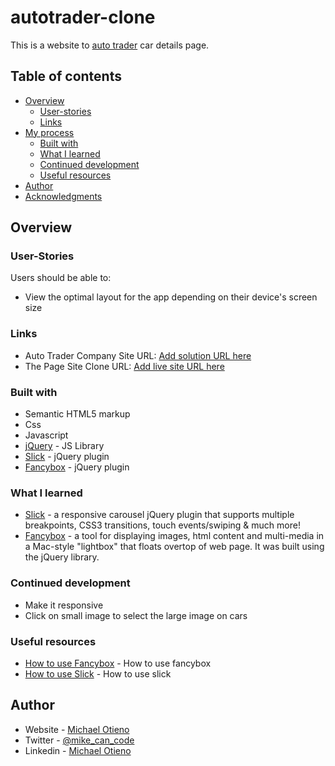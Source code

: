 # autotrader-clone

This is a website to [auto trader](https://www.autotrader.co.uk/classified/advert/new/202108126154693?journey=deals&sort=price-asc&advertising-location=at_cars&onesearchad=New&onesearchad=Nearly%20New&onesearchad=Used&page=1) car details page.
## Table of contents

- [Overview](#overview)
  - [User-stories](#user-stories)
  - [Links](#links)
- [My process](#my-process)
  - [Built with](#built-with)
  - [What I learned](#what-i-learned)
  - [Continued development](#continued-development)
  - [Useful resources](#useful-resources)
- [Author](#author)
- [Acknowledgments](#acknowledgments)


## Overview

### User-Stories

Users should be able to:

- View the optimal layout for the app depending on their device's screen size


### Links

- Auto Trader Company Site URL: [Add solution URL here](https://www.autotrader.co.uk/classified/advert/new/202108126154693?journey=deals&sort=price-asc&advertising-location=at_cars&onesearchad=New&onesearchad=Nearly%20New&onesearchad=Used&page=1)
- The Page Site Clone URL: [Add live site URL here](https://app.netlify.com/sites/charming-hotteok-7a9777)

<!-- ## My process -->

### Built with

- Semantic HTML5 markup
- Css
- Javascript
- [jQuery](https://jquery.com/) - JS Library
- [Slick](https://kenwheeler.github.io/slick/) - jQuery plugin
- [Fancybox](http://fancybox.net/) - jQuery plugin


### What I learned

- [Slick](https://kenwheeler.github.io/slick/) - a responsive carousel jQuery plugin that supports multiple breakpoints, CSS3 transitions, touch events/swiping & much more!
- [Fancybox](http://fancybox.net/) - a tool for displaying images, html content and multi-media in a Mac-style "lightbox" that floats overtop of web page.
                                     It was built using the jQuery library.


### Continued development

- Make it responsive
- Click on small image to select the large image on cars


### Useful resources

- [How to use Fancybox](http://fancybox.net/howto) - How to use fancybox
- [How to use Slick](https://kenwheeler.github.io/slick/) - How to use slick


## Author

- Website - [Michael Otieno](https://otieno-mike.netlify.app/dist/index.html)
- Twitter - [@mike_can_code](https://www.twitter.com/mike_can_code)
- Linkedin - [Michael Otieno](https://www.linkedin.com/in/michael-oduor-otieno/)


<!-- ## Acknowledgments -->
